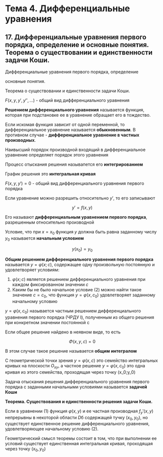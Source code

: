 # Тема 4. Дифференциальные уравнения

## 17. Дифференциальные уравнения первого порядка, определение и основные понятия. Теорема о существовании и единственности задачи Коши.

Дифференциальные уравнения первого порядка, определение

основные понятия.

Теорема о существовании и единственности задачи Коши.

$F(x,y,y',y'',\dots)$ - общий вид дифференциального уравнения

**Решением дифференциального уравнения** называется функция, которая при подстановке ее в уравнение обращает его в тождество.

Если искомая функция зависит от одной переменной, то дифференциальное уравнение называется **обыкновенным**. В противном случае - **дифференциальное уравнение в частных производных**.

Наивысший порядок производной входящий в дифференциальное уравнение определяет порядок этого уравнения

Процесс отыскания решения называпется его **интегрированием**

График решения это **интегральная кривая**

$F(x,y,y') = 0$ - общий вид дифференциального уравнения первого порядка

Если уравнение можно разрешить относительно $y'$, то его записывают

$$\tag{1} y'=f(x,y)$$

Его называют **дифференциальным уравнением первого порядка**, разрешенным относительно производной

Условие, что при $x=x_0$ функция $y$ должна быть равна заданному числу $y_0$ называется **начальным условием**

$$\tag{2} y(x_0) = y_0$$

**Общим решением дифференциального уравнения первого порядка** называется $y=\varphi(x;c)$, содержащее одну произвольную постоянную и удовлетворяет условиям:
1. $\varphi(x;c)$ является решением дифференциального уравнения при каждом фиксированном значении $c$
2. Каким бы не было начальное условие (2) можно найти такое значение $c=c_0$, что функция $y=\varphi(x,c_0)$ удовлетворяет заданному начальному условию

$y = \varphi(x, c_0)$ называется частным решением дифференциального уравнения первого порядка (ЧРДУ I), полученным из общего решения при конкретном значении постоянной c

Если общее решение найдено в неявном виде, то есть

$$\Phi (x,y,c) = 0$$

В этом случае такое решение называется **общим интегралом**

С геометрической точки зрения $y= \varphi (x,c)$ это семейство интегральных кривых на плоскости $O_{xy}$, а частное решение $y=\varphi(x,c_0)$ это одна кривая из этого семейства, проходящая через точку (x_0;y_0)

Задача отыскания решения дифференциального уравнения первого порядка с заданными начальными условиями называется **задачей Коши**

**Теорема. Существования и единственности решения задачи Коши.**

Если в уравнении $(1)$ функция $\varphi(x,y)$ и ее частная производная $f_y'(x,y)$ непрерывны в некоторой области $D$б содержащей тучку $(x_0,y_0)$, но существует единственное решение дифференциального уравнения, удовлетворяющее начальному условию $(2)$.

Геометрический смысл теоремы состоит в том, что при выполнении ее условий существует единственная интегральная кривая, проходящая через точку $(x_0,y_0)$
